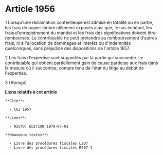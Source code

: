# Article 1956

1  Lorsqu'une réclamation contentieuse est admise en totalité ou en partie, les frais de papier timbré utilement exposés
ainsi que, le cas échéant, les frais d'enregistrement du mandat et les frais des significations doivent être remboursés. Le
contribuable ne peut prétendre au remboursement d'autres frais, ni à l'allocation de dommages et intérêts ou d'indemnités
quelconques, sans préjudice des dispositions de l'article 1957.

2  Les frais d'expertise sont supportés par la partie qui succombe. Le contribuable qui obtient partiellement gain de cause
participe aux frais dans la mesure où il succombe, compte tenu de l'état du litige au début de l'expertise.

3  (Abrogé)

**Liens relatifs à cet article**

	**Cite**:

	  - CGI 1957

	**Liens**:

	  - HISTO: EDITION 1979-07-01

	**Nouveaux textes**:

	  - Livre des procédures fiscales L207
	  - Livre des procédures fiscales R207-1
